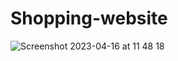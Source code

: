 # Shopping-website

![Screenshot 2023-04-16 at 11 48 18](https://user-images.githubusercontent.com/108254240/232335056-c2dff30d-393d-44d4-ae53-78e2bada26b5.png)
